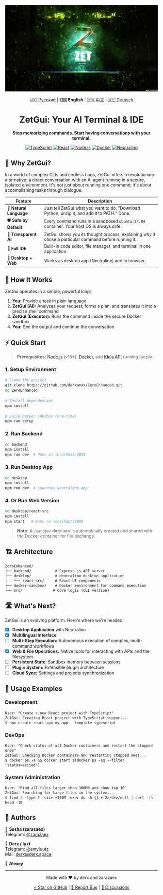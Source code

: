 <div align="center">
  <img src="ZET.png" alt="Zet Logo" width="700"/>
  
  <!-- Language Selection -->
  <p>
    <a href="README.md">🇷🇺 Русский</a> | 
    <strong>🇺🇸 English</strong> | 
    <a href="README_CN.md">🇨🇳 中文</a> | 
    <a href="README_DE.md">🇩🇪 Deutsch</a>
  </p>
  
  <h1>ZetGui: Your AI Terminal & IDE</h1>
  <p><strong>Stop memorizing commands. Start having conversations with your terminal.</strong></p>
  <p>
    <a href="#"><img src="https://img.shields.io/badge/TypeScript-3178C6?style=for-the-badge&logo=typescript&logoColor=white" alt="TypeScript"></a>
    <a href="#"><img src="https://img.shields.io/badge/React-61DAFB?style=for-the-badge&logo=react&logoColor=black" alt="React"></a>
    <a href="#"><img src="https://img.shields.io/badge/Node.js-339933?style=for-the-badge&logo=nodedotjs&logoColor=white" alt="Node.js"></a>
    <a href="#"><img src="https://img.shields.io/badge/Docker-2496ED?style=for-the-badge&logo=docker&logoColor=white" alt="Docker"></a>
    <a href="#"><img src="https://img.shields.io/badge/Neutralino-000000?style=for-the-badge" alt="Neutralino"></a>
  </p>
</div>

## 🤔 Why ZetGui?

In a world of complex CLIs and endless flags, ZetGui offers a revolutionary alternative: a direct conversation with an AI agent running in a secure, isolated environment. It's not just about running one command; it's about accomplishing tasks through dialogue.

| Feature | Description |
|---------|-------------|
| 💬 **Natural Language** | Just tell ZetGui what you want to do. "Download Python, unzip it, and add it to PATH." Done. |
| 🛡️ **Safe by Default** | Every command runs in a sandboxed `ubuntu:24.04` container. Your host OS is always safe. |
| 🧠 **Transparent AI** | ZetGui shows you its thought process, explaining *why* it chose a particular command before running it. |
| 🔧 **Full IDE** | Built-in code editor, file manager, and terminal in one application. |
| 📱 **Desktop + Web** | Works as desktop app (Neutralino) and in browser. |

## 🚀 How It Works

ZetGui operates in a simple, powerful loop:

1. **You:** Provide a task in plain language
2. **ZetGui (AI):** Analyzes your request, forms a plan, and translates it into a precise shell command
3. **ZetGui (Executor):** Runs the command inside the secure Docker sandbox
4. **You:** See the output and continue the conversation

## ⚡️ Quick Start

> **Prerequisites:** [Node.js](https://nodejs.org/) (v18+), [Docker](https://www.docker.com/), and [Kiala API](https://github.com/derxanax/Kiala-api-qwen) running locally.

### 1. Setup Environment

```bash
# Clone the project
git clone https://github.com/derxanax/ZeroEnhanced.git
cd ZeroEnhanced

# Install dependencies
npm install

# Build Docker sandbox (one-time)
npm run setup
```

### 2. Run Backend

```bash
cd backend
npm install
npm run dev  # Runs on localhost:3003
```

### 3. Run Desktop App

```bash
cd desktop
npm install
npm run dev  # Launches Neutralino app
```

### 4. Or Run Web Version

```bash
cd desktop/react-src
npm install
npm start   # Runs on localhost:3000
```

> **Note:** A `/sandbox` directory is automatically created and shared with the Docker container for file exchange.

## 🏗️ Architecture

```
ZeroEnhanced/
├── backend/           # Express.js API server
├── desktop/           # Neutralino desktop application
│   └── react-src/     # React UI components
├── docker-sandbox/    # Docker environment for command execution
└── src/              # Core logic (CLI version)
```

## 🛣️ What's Next?

ZetGui is an evolving platform. Here's where we're headed:

- [x] **Desktop Application** with Neutralino
- [x] **Multilingual Interface**
- [ ] **Multi-Step Execution:** Autonomous execution of complex, multi-command workflows
- [x] **Web & File Operations:** Native tools for interacting with APIs and the filesystem
- [ ] **Persistent State:** Sandbox memory between sessions
- [ ] **Plugin System:** Extensible plugin architecture
- [ ] **Cloud Sync:** Settings and projects synchronization

## 📝 Usage Examples

### Development
```
User: "Create a new React project with TypeScript"
ZetGui: Creating React project with TypeScript support...
$ npx create-react-app my-app --template typescript
```

### DevOps
```
User: "Check status of all Docker containers and restart the stopped ones"
ZetGui: Checking Docker containers and restarting stopped ones...
$ docker ps -a && docker start $(docker ps -aq --filter "status=exited")
```

### System Administration
```
User: "Find all files larger than 100MB and show top 10"
ZetGui: Searching for large files in the system...
$ find / -type f -size +100M -exec du -h {} + 2>/dev/null | sort -rh | head -10
```

## 👥 Authors

👤 **Sasha (zarazaex)**  
Telegram: [@zarazaex](https://t.me/zarazaex)

👤 **Derx / lyzt**  
Telegram: [@amyluutz](https://t.me/amyluutz)  
Mail: derx@derx.space

👤 **Alexey**

---

<div align="center">
  <p>Made with ❤️ by derx and zarazaex</p>
  
  <p>
    <a href="https://github.com/derxanax/ZeroEnhanced">⭐ Star on GitHub</a> |
    <a href="https://github.com/derxanax/ZeroEnhanced/issues">🐛 Report Bug</a> |
    <a href="https://github.com/derxanax/ZeroEnhanced/discussions">💬 Discussions</a>
  </p>
</div> 